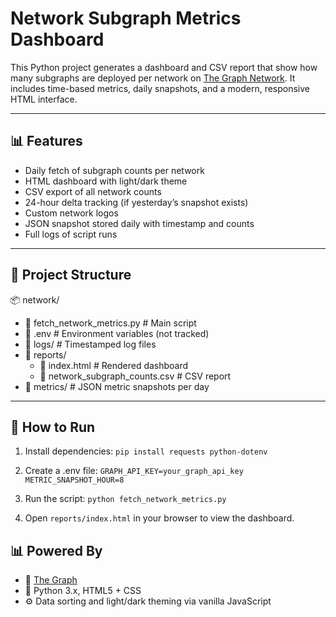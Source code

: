 # Network Subgraph Metrics Dashboard

This Python project generates a dashboard and CSV report that show how many subgraphs are deployed per network on [The Graph Network](https://thegraph.com). It includes time-based metrics, daily snapshots, and a modern, responsive HTML interface.

---

## 📊 Features

- Daily fetch of subgraph counts per network
- HTML dashboard with light/dark theme
- CSV export of all network counts
- 24-hour delta tracking (if yesterday’s snapshot exists)
- Custom network logos
- JSON snapshot stored daily with timestamp and counts
- Full logs of script runs

---

## 📂 Project Structure
📦 network/
- 📜 fetch_network_metrics.py         # Main script
- 📜 .env                             # Environment variables (not tracked)
- 📂 logs/                            # Timestamped log files
- 📂 reports/
  - 📜 index.html                    # Rendered dashboard
  - 📜 network_subgraph_counts.csv   # CSV report
- 📂 metrics/                        # JSON metric snapshots per day
---

## 🚀 How to Run

1. Install dependencies:
`pip install requests python-dotenv`

2.	Create a .env file:
`
GRAPH_API_KEY=your_graph_api_key
METRIC_SNAPSHOT_HOUR=8
`

3.	Run the script:
`python fetch_network_metrics.py`

4. Open `reports/index.html` in your browser to view the dashboard.

## 📊 Powered By
- 🧠 [The Graph](https://thegraph.com)
- 🧩 Python 3.x, HTML5 + CSS 
- ⚙️ Data sorting and light/dark theming via vanilla JavaScript
